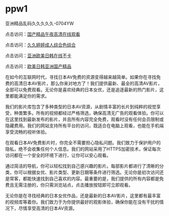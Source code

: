 # ppw1
亚洲精品乱码久久久久久-0704YW


点击访问：<a href="https://gsd-agv.pages.dev/">国产精品午夜高清在线观看</a>

点击访问：<a href="https://gda-c7m.pages.dev/">久久婷婷成人综合色综合</a>

点击访问：<a href="https://tfda.pages.dev/">亚洲欧美日韩在线不卡</a>

点击访问：<a href="https://bsdf-5f5.pages.dev/">欧美日韩亚洲国产精品</a>

在如今的互联网时代，寻找日本AV免费的资源变得越来越简单。如果你在寻找免费的高清日本AV影片，那么你来对地方了！我们提供最新、最全的高清AV影片，全部可以免费观看。无论你是喜欢经典的日本女优，还是追逐最新的热门影片，这里都能满足你的需求。

我们的影片库包含了多种类型的日本AV资源，从剧情丰富的长片到纯粹的视觉享受，种类繁多。所有的视频都经过严格筛选，确保高清无广告的观看体验。你可以在这里找到最新发布的影片，并且所有内容完全免费，观看时没有任何会员限制或隐藏费用。我们的网站支持所有平台的访问，既适合在电脑上观看，也能在手机端享受流畅的视听体验。

在观看日本AV免费影片时，你完全不需要担心隐私问题。我们致力于保护用户的隐私，绝不会收集任何个人信息。我们的网站采用了HTTPS加密技术，保证每次访问都在一个安全的环境下进行，让你可以安心观看。

通过简洁的导航，你可以轻松找到自己感兴趣的影片。每部影片都进行了清晰的分类，你可以根据女优、影片类型、更新日期等条件进行筛选。无论你是初次访问还是常客，都能快速找到自己喜欢的内容。最重要的是，我们提供的所有内容都是免费且无需注册的，你只需浏览站点，点击播放按钮即可立即观看。

无论你是在寻找经典的日本女优作品，还是最新的日本AV影片，这里都有最丰富的视频库等着你。我们致力于为你提供最好的观影体验，确保你能在没有干扰的情况下，尽情享受高清的日本AV资源。

<span style="display:none;">[Canonical link]( https://github.com/ppw20250704/ppw1 ）</span>
